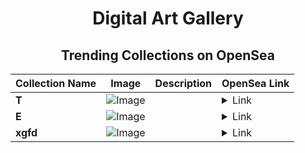 <div align="center">

# Digital Art Gallery

## Trending Collections on OpenSea

| Collection Name                       | Image                                                                                     | Description                       | OpenSea Link                                                                                          |
|---------------------------------------|-------------------------------------------------------------------------------------------|-----------------------------------|--------------------------------------------------------------------------------------------------------|
| **T** | ![Image](https://i.seadn.io/s/raw/files/996913debefdf1bfb635c222ad2c92ea.jpg?w=500&auto=format?w=200&auto=format) |  | <details><summary>Link</summary>[T](https://opensea.io/collection/t-1921)</details> |
| **E** | ![Image](https://i.seadn.io/s/raw/files/d2444d4a22b8d7f8f8604e9029550488.jpg?w=500&auto=format?w=200&auto=format) |  | <details><summary>Link</summary>[E](https://opensea.io/collection/e-2057)</details> |
| **xgfd** | ![Image](https://i.seadn.io/s/raw/files/331ef70e9df487d3ef541696e059b3dd.jpg?w=500&auto=format?w=200&auto=format) |  | <details><summary>Link</summary>[xgfd](https://opensea.io/collection/xgfd-2)</details> |

</div>